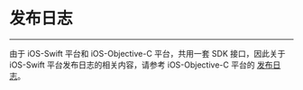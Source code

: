 # 发布日志

- - -


<Warning title="注意">


由于 iOS-Swift 平台和 iOS-Objective-C 平台，共用一套 SDK 接口，因此关于 iOS-Swift 平台发布日志的相关内容，请参考 iOS-Objective-C 平台的 [发布日志](/real-time-video-ios-oc/client-sdk/release-notes)。
</Warning>
